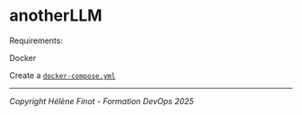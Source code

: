 # anotherLLM

Requirements:

Docker

Create a [`docker-compose.yml` ](docker-compose.yml)


---

*Copyright Hélène Finot - Formation DevOps 2025*
